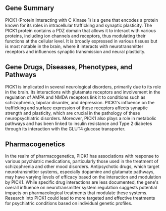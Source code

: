 ## Gene Summary
PICK1 (Protein Interacting with C Kinase 1) is a gene that encodes a protein known for its roles in intracellular trafficking and synaptic plasticity. The PICK1 protein contains a PDZ domain that allows it to interact with various proteins, including ion channels and receptors, thus modulating their functions at the cellular level. It is broadly expressed in various tissues but is most notable in the brain, where it interacts with neurotransmitter receptors and influences synaptic transmission and neural plasticity.

## Gene Drugs, Diseases, Phenotypes, and Pathways
PICK1 is implicated in several neurological disorders, primarily due to its role in the brain. Its interactions with glutamate receptors and involvement in the regulation of AMPA and NMDA receptors link it to conditions such as schizophrenia, bipolar disorder, and depression. PICK1's influence on the trafficking and surface expression of these receptors affects synaptic strength and plasticity, which are crucial in the pathology of these neuropsychiatric disorders. Moreover, PICK1 also plays a role in metabolic pathways and has been linked to insulin resistance and Type 2 diabetes through its interaction with the GLUT4 glucose transporter.

## Pharmacogenetics
In the realm of pharmacogenetics, PICK1 has associations with response to various psychiatric medications, particularly those used in the treatment of schizophrenia and other mood disorders. Antipsychotic drugs, which target neurotransmitter systems, especially dopamine and glutamate pathways, may have varying levels of efficacy based on the interaction and modulation by PICK1. While specific drug interactions are less documented, the gene's overall influence on neurotransmitter system regulation suggests potential impacts on pharmacological treatments that modulate these systems. Research into PICK1 could lead to more targeted and effective treatments for psychiatric conditions based on individual genetic profiles.